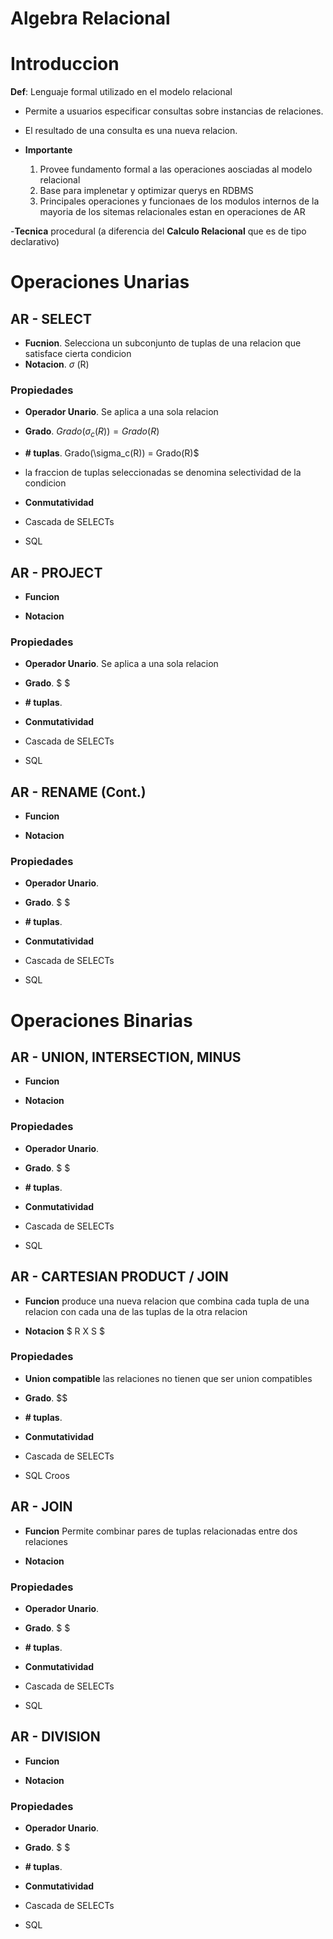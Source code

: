 # Algebra Relacional

# Introduccion

**Def**: Lenguaje formal utilizado en el modelo relacional

- Permite a usuarios especificar consultas sobre instancias de relaciones.

- El resultado de una consulta es una nueva relacion.

- **Importante**
    1. Provee fundamento formal a las operaciones aosciadas al modelo relacional
    2. Base para implenetar y optimizar querys en RDBMS
    3. Principales operaciones y funcionaes de los modulos internos de la mayoria de los sitemas relacionales estan en operaciones de AR

-**Tecnica** procedural (a diferencia del **Calculo Relacional** que es de tipo declarativo)


# Operaciones Unarias

## AR - SELECT

- **Fucnion**. Selecciona un subconjunto de tuplas de una relacion que satisface cierta condicion
- **Notacion**. $\sigma$ <condicion de seleccion > (R)


### Propiedades

- **Operador Unario**. Se aplica a una sola relacion

- **Grado**. $Grado(\sigma_c(R)) = Grado(R)$

- **# tuplas**. Grado(\sigma_c(R)) = Grado(R)$

- la fraccion de tuplas seleccionadas se denomina selectividad de la condicion

- **Conmutatividad**

- Cascada de SELECTs

- SQL



## AR - PROJECT

- **Funcion**

- **Notacion**

### Propiedades

- **Operador Unario**. Se aplica a una sola relacion

- **Grado**. $ $

- **# tuplas**. 

- **Conmutatividad**

- Cascada de SELECTs

- SQL


## AR - RENAME (Cont.)

- **Funcion**

- **Notacion**

### Propiedades

- **Operador Unario**. 

- **Grado**. $ $

- **# tuplas**. 

- **Conmutatividad**

- Cascada de SELECTs

- SQL


# Operaciones Binarias

## AR - UNION, INTERSECTION, MINUS

- **Funcion**

- **Notacion**

### Propiedades

- **Operador Unario**. 

- **Grado**. $ $

- **# tuplas**. 

- **Conmutatividad**

- Cascada de SELECTs

- SQL


## AR - CARTESIAN PRODUCT / JOIN

- **Funcion** produce una nueva relacion que combina cada tupla de una relacion con cada una de las tuplas de la otra relacion

- **Notacion** $ R X S $



### Propiedades

- **Union compatible** las relaciones no tienen que ser union compatibles

- **Grado**. $$

- **# tuplas**. 

- **Conmutatividad**

- Cascada de SELECTs

- SQL Croos


## AR - JOIN

- **Funcion** Permite combinar pares de tuplas relacionadas entre dos relaciones

- **Notacion** 

### Propiedades

- **Operador Unario**. 

- **Grado**. $ $

- **# tuplas**. 

- **Conmutatividad**

- Cascada de SELECTs

- SQL


## AR - DIVISION

- **Funcion**

- **Notacion**

### Propiedades

- **Operador Unario**. 

- **Grado**. $ $

- **# tuplas**. 

- **Conmutatividad**

- Cascada de SELECTs

- SQL